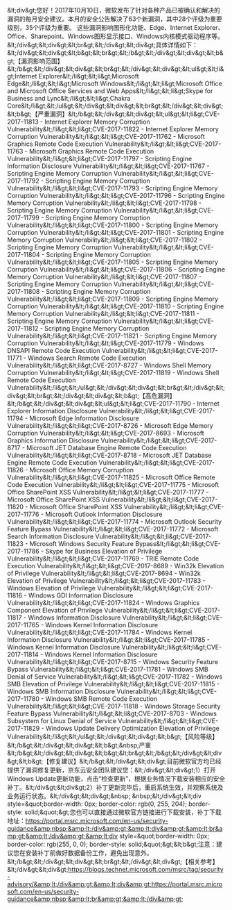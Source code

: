 &amp;lt;div&amp;gt;您好！2017年10月10日，微软发布了针对各种产品已被确认和解决的漏洞的每月安全建议。本月的安全公告解决了63个新漏洞，其中28个评级为重要级别，35个评级为重要。 这些漏洞影响图形化功能、Edge、Internet Explorer、Office、Sharepoint、Windows图形显示接口、Windows内核模式驱动程序等。&amp;lt;/div&amp;gt;&amp;lt;div&amp;gt;&amp;lt;br&amp;gt;&amp;lt;/div&amp;gt;&amp;lt;div&amp;gt;具体详情如下：&amp;lt;/div&amp;gt;&amp;lt;div&amp;gt;&amp;lt;b&amp;gt;&amp;lt;br&amp;gt;&amp;lt;/b&amp;gt;&amp;lt;/div&amp;gt;&amp;lt;div&amp;gt;&amp;lt;b&amp;gt;【漏洞影响范围】&amp;lt;/b&amp;gt;&amp;lt;/div&amp;gt;&amp;lt;div&amp;gt;&amp;lt;br&amp;gt;&amp;lt;/div&amp;gt;&amp;lt;div&amp;gt;&amp;lt;ul&amp;gt;&amp;lt;li&amp;gt;Internet Explorer&amp;lt;/li&amp;gt;&amp;lt;li&amp;gt;Microsoft Edge&amp;lt;/li&amp;gt;&amp;lt;li&amp;gt;Microsoft Windows&amp;lt;/li&amp;gt;&amp;lt;li&amp;gt;Microsoft Office and Microsoft Office Services and Web Apps&amp;lt;/li&amp;gt;&amp;lt;li&amp;gt;Skype for Business and Lync&amp;lt;/li&amp;gt;&amp;lt;li&amp;gt;Chakra Core&amp;lt;/li&amp;gt;&amp;lt;/ul&amp;gt;&amp;lt;/div&amp;gt;&amp;lt;div&amp;gt;&amp;lt;br&amp;gt;&amp;lt;/div&amp;gt;&amp;lt;div&amp;gt;&amp;lt;b&amp;gt;【严重漏洞】&amp;lt;/b&amp;gt;&amp;lt;/div&amp;gt;&amp;lt;div&amp;gt;&amp;lt;ul&amp;gt;&amp;lt;li&amp;gt;CVE-2017-11813 - Internet Explorer Memory Corruption Vulnerability&amp;lt;/li&amp;gt;&amp;lt;li&amp;gt;CVE-2017-11822 - Internet Explorer Memory Corruption Vulnerability&amp;lt;/li&amp;gt;&amp;lt;li&amp;gt;CVE-2017-11762 - Microsoft Graphics Remote Code Execution Vulnerability&amp;lt;/li&amp;gt;&amp;lt;li&amp;gt;CVE-2017-11763 - Microsoft Graphics Remote Code Execution Vulnerability&amp;lt;/li&amp;gt;&amp;lt;li&amp;gt;CVE-2017-11797 - Scripting Engine Information Disclosure Vulnerability&amp;lt;/li&amp;gt;&amp;lt;li&amp;gt;CVE-2017-11767 - Scripting Engine Memory Corruption Vulnerability&amp;lt;/li&amp;gt;&amp;lt;li&amp;gt;CVE-2017-11792 - Scripting Engine Memory Corruption Vulnerability&amp;lt;/li&amp;gt;&amp;lt;li&amp;gt;CVE-2017-11793 - Scripting Engine Memory Corruption Vulnerability&amp;lt;/li&amp;gt;&amp;lt;li&amp;gt;CVE-2017-11796 - Scripting Engine Memory Corruption Vulnerability&amp;lt;/li&amp;gt;&amp;lt;li&amp;gt;CVE-2017-11798 - Scripting Engine Memory Corruption Vulnerability&amp;lt;/li&amp;gt;&amp;lt;li&amp;gt;CVE-2017-11799 - Scripting Engine Memory Corruption Vulnerability&amp;lt;/li&amp;gt;&amp;lt;li&amp;gt;CVE-2017-11800 - Scripting Engine Memory Corruption Vulnerability&amp;lt;/li&amp;gt;&amp;lt;li&amp;gt;CVE-2017-11801 - Scripting Engine Memory Corruption Vulnerability&amp;lt;/li&amp;gt;&amp;lt;li&amp;gt;CVE-2017-11802 - Scripting Engine Memory Corruption Vulnerability&amp;lt;/li&amp;gt;&amp;lt;li&amp;gt;CVE-2017-11804 - Scripting Engine Memory Corruption Vulnerability&amp;lt;/li&amp;gt;&amp;lt;li&amp;gt;CVE-2017-11805 - Scripting Engine Memory Corruption Vulnerability&amp;lt;/li&amp;gt;&amp;lt;li&amp;gt;CVE-2017-11806 - Scripting Engine Memory Corruption Vulnerability&amp;lt;/li&amp;gt;&amp;lt;li&amp;gt;CVE-2017-11807 - Scripting Engine Memory Corruption Vulnerability&amp;lt;/li&amp;gt;&amp;lt;li&amp;gt;CVE-2017-11808 - Scripting Engine Memory Corruption Vulnerability&amp;lt;/li&amp;gt;&amp;lt;li&amp;gt;CVE-2017-11809 - Scripting Engine Memory Corruption Vulnerability&amp;lt;/li&amp;gt;&amp;lt;li&amp;gt;CVE-2017-11810 - Scripting Engine Memory Corruption Vulnerability&amp;lt;/li&amp;gt;&amp;lt;li&amp;gt;CVE-2017-11811 - Scripting Engine Memory Corruption Vulnerability&amp;lt;/li&amp;gt;&amp;lt;li&amp;gt;CVE-2017-11812 - Scripting Engine Memory Corruption Vulnerability&amp;lt;/li&amp;gt;&amp;lt;li&amp;gt;CVE-2017-11821 - Scripting Engine Memory Corruption Vulnerability&amp;lt;/li&amp;gt;&amp;lt;li&amp;gt;CVE-2017-11779 - Windows DNSAPI Remote Code Execution Vulnerability&amp;lt;/li&amp;gt;&amp;lt;li&amp;gt;CVE-2017-11771 - Windows Search Remote Code Execution Vulnerability&amp;lt;/li&amp;gt;&amp;lt;li&amp;gt;CVE-2017-8727 - Windows Shell Memory Corruption Vulnerability&amp;lt;/li&amp;gt;&amp;lt;li&amp;gt;CVE-2017-11819 - Windows Shell Remote Code Execution Vulnerability&amp;lt;/li&amp;gt;&amp;lt;/ul&amp;gt;&amp;lt;/div&amp;gt;&amp;lt;div&amp;gt;&amp;lt;br&amp;gt;&amp;lt;/div&amp;gt;&amp;lt;div&amp;gt;&amp;lt;br&amp;gt;&amp;lt;/div&amp;gt;&amp;lt;div&amp;gt;&amp;lt;b&amp;gt;【高危漏洞】&amp;lt;/b&amp;gt;&amp;lt;/div&amp;gt;&amp;lt;div&amp;gt;&amp;lt;ul&amp;gt;&amp;lt;li&amp;gt;CVE-2017-11790 - Internet Explorer Information Disclosure Vulnerability&amp;lt;/li&amp;gt;&amp;lt;li&amp;gt;CVE-2017-11794 - Microsoft Edge Information Disclosure Vulnerability&amp;lt;/li&amp;gt;&amp;lt;li&amp;gt;CVE-2017-8726 - Microsoft Edge Memory Corruption Vulnerability&amp;lt;/li&amp;gt;&amp;lt;li&amp;gt;CVE-2017-8693 - Microsoft Graphics Information Disclosure Vulnerability&amp;lt;/li&amp;gt;&amp;lt;li&amp;gt;CVE-2017-8717 - Microsoft JET Database Engine Remote Code Execution Vulnerability&amp;lt;/li&amp;gt;&amp;lt;li&amp;gt;CVE-2017-8718 - Microsoft JET Database Engine Remote Code Execution Vulnerability&amp;lt;/li&amp;gt;&amp;lt;li&amp;gt;CVE-2017-11826 - Microsoft Office Memory Corruption Vulnerability&amp;lt;/li&amp;gt;&amp;lt;li&amp;gt;CVE-2017-11825 - Microsoft Office Remote Code Execution Vulnerability&amp;lt;/li&amp;gt;&amp;lt;li&amp;gt;CVE-2017-11775 - Microsoft Office SharePoint XSS Vulnerability&amp;lt;/li&amp;gt;&amp;lt;li&amp;gt;CVE-2017-11777 - Microsoft Office SharePoint XSS Vulnerability&amp;lt;/li&amp;gt;&amp;lt;li&amp;gt;CVE-2017-11820 - Microsoft Office SharePoint XSS Vulnerability&amp;lt;/li&amp;gt;&amp;lt;li&amp;gt;CVE-2017-11776 - Microsoft Outlook Information Disclosure Vulnerability&amp;lt;/li&amp;gt;&amp;lt;li&amp;gt;CVE-2017-11774 - Microsoft Outlook Security Feature Bypass Vulnerability&amp;lt;/li&amp;gt;&amp;lt;li&amp;gt;CVE-2017-11772 - Microsoft Search Information Disclosure Vulnerability&amp;lt;/li&amp;gt;&amp;lt;li&amp;gt;CVE-2017-11823 - Microsoft Windows Security Feature Bypass&amp;lt;/li&amp;gt;&amp;lt;li&amp;gt;CVE-2017-11786 - Skype for Business Elevation of Privilege Vulnerability&amp;lt;/li&amp;gt;&amp;lt;li&amp;gt;CVE-2017-11769 - TRIE Remote Code Execution Vulnerability&amp;lt;/li&amp;gt;&amp;lt;li&amp;gt;CVE-2017-8689 - Win32k Elevation of Privilege Vulnerability&amp;lt;/li&amp;gt;&amp;lt;li&amp;gt;CVE-2017-8694 - Win32k Elevation of Privilege Vulnerability&amp;lt;/li&amp;gt;&amp;lt;li&amp;gt;CVE-2017-11783 - Windows Elevation of Privilege Vulnerability&amp;lt;/li&amp;gt;&amp;lt;li&amp;gt;CVE-2017-11816 - Windows GDI Information Disclosure Vulnerability&amp;lt;/li&amp;gt;&amp;lt;li&amp;gt;CVE-2017-11824 - Windows Graphics Component Elevation of Privilege Vulnerability&amp;lt;/li&amp;gt;&amp;lt;li&amp;gt;CVE-2017-11817 - Windows Information Disclosure Vulnerability&amp;lt;/li&amp;gt;&amp;lt;li&amp;gt;CVE-2017-11765 - Windows Kernel Information Disclosure Vulnerability&amp;lt;/li&amp;gt;&amp;lt;li&amp;gt;CVE-2017-11784 - Windows Kernel Information Disclosure Vulnerability&amp;lt;/li&amp;gt;&amp;lt;li&amp;gt;CVE-2017-11785 - Windows Kernel Information Disclosure Vulnerability&amp;lt;/li&amp;gt;&amp;lt;li&amp;gt;CVE-2017-11814 - Windows Kernel Information Disclosure Vulnerability&amp;lt;/li&amp;gt;&amp;lt;li&amp;gt;CVE-2017-8715 - Windows Security Feature Bypass Vulnerability&amp;lt;/li&amp;gt;&amp;lt;li&amp;gt;CVE-2017-11781 - Windows SMB Denial of Service Vulnerability&amp;lt;/li&amp;gt;&amp;lt;li&amp;gt;CVE-2017-11782 - Windows SMB Elevation of Privilege Vulnerability&amp;lt;/li&amp;gt;&amp;lt;li&amp;gt;CVE-2017-11815 - Windows SMB Information Disclosure Vulnerability&amp;lt;/li&amp;gt;&amp;lt;li&amp;gt;CVE-2017-11780 - Windows SMB Remote Code Execution Vulnerability&amp;lt;/li&amp;gt;&amp;lt;li&amp;gt;CVE-2017-11818 - Windows Storage Security Feature Bypass Vulnerability&amp;lt;/li&amp;gt;&amp;lt;li&amp;gt;CVE-2017-8703 - Windows Subsystem for Linux Denial of Service Vulnerability&amp;lt;/li&amp;gt;&amp;lt;li&amp;gt;CVE-2017-11829 - Windows Update Delivery Optimization Elevation of Privilege Vulnerability&amp;lt;/li&amp;gt;&amp;lt;/ul&amp;gt;&amp;lt;/div&amp;gt;&amp;lt;div&amp;gt;&amp;lt;b&amp;gt;【风险等级】&amp;lt;/b&amp;gt;&amp;lt;/div&amp;gt;&amp;lt;div&amp;gt;&amp;lt;b&amp;gt;&amp;nbsp;严重&amp;lt;/b&amp;gt;&amp;lt;/div&amp;gt;&amp;lt;div&amp;gt;&amp;lt;b&amp;gt;&amp;lt;br&amp;gt;&amp;lt;/b&amp;gt;&amp;lt;/div&amp;gt;&amp;lt;div&amp;gt;&amp;lt;b&amp;gt;【修复建议】&amp;lt;/b&amp;gt;&amp;lt;/div&amp;gt;&amp;lt;div&amp;gt;目前微软官方均已经提供了漏洞修复更新，京东云安全团队建议您：&amp;lt;/div&amp;gt;&amp;lt;div&amp;gt;1）打开Windows Update更新功能，点击“检查更新”，根据业务情况下载安装相应的安全补丁。&amp;lt;/div&amp;gt;&amp;lt;div&amp;gt;2）补丁更新完毕后，重启系统生效，并观察系统及业务运行状态。&amp;lt;/div&amp;gt;&amp;lt;div&amp;gt;&amp;nbsp; &amp;nbsp;&amp;lt;/div&amp;gt;&amp;lt;div style=&amp;quot;border-width: 0px; border-color: rgb(0, 255, 204); border-style: solid;&amp;quot;&amp;gt;您也可以直接通过微软官方链接进行下载安装，补丁下载地址：https://portal.msrc.microsoft.com/en-us/security-guidance&amp;nbsp;&amp;lt;/div&amp;gt;&amp;lt;div&amp;gt;&amp;lt;br&amp;gt;&amp;lt;/div&amp;gt;&amp;lt;div style=&amp;quot;border-width: 0px; border-color: rgb(255, 0, 0); border-style: solid;&amp;quot;&amp;gt;&amp;lt;b&amp;gt;注意：建议您在安装补丁前做好数据备份工作，避免出现意外。&amp;lt;/b&amp;gt;&amp;lt;/div&amp;gt;&amp;lt;div&amp;gt;&amp;lt;br&amp;gt;&amp;lt;/div&amp;gt;&amp;lt;div&amp;gt;【相关参考】&amp;lt;/div&amp;gt;&amp;lt;div&amp;gt;https://blogs.technet.microsoft.com/msrc/tag/security-advisory/&amp;lt;/div&amp;gt;&amp;lt;div&amp;gt;https://portal.msrc.microsoft.com/en-us/security-guidance&amp;nbsp;&amp;lt;br&amp;gt;&amp;lt;/div&amp;gt;